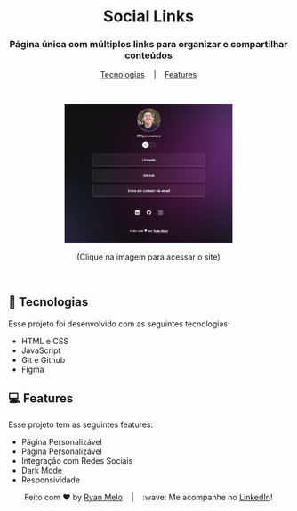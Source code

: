 <h1 align="center"> Social Links </h1>
<h3 align="center"> Página única com múltiplos links para organizar e compartilhar conteúdos </h3>

<p align="center">
  <a href="#techs">Tecnologias</a>
  &nbsp;&nbsp;&nbsp;|&nbsp;&nbsp;&nbsp;
  <a href="#techs">Features</a>
</p>

<br>

<p align="center">
  <a href="https://bio.oiryan.com/" target="_blank"><img src="assets/imgs/demo.png" width="60%"></a>
</p>

<p align="center">
  (Clique na imagem para acessar o site)
</p>

<br/>

<div id="techs">
  
## 🚀 Tecnologias

Esse projeto foi desenvolvido com as seguintes tecnologias:

- HTML e CSS
- JavaScript
- Git e Github
- Figma

## 💻 Features 

Esse projeto tem as seguintes features:

- Página Personalizável
- Página Personalizável
- Integração com Redes Sociais
- Dark Mode
- Responsividade
</div>


<div align="center">
  <p>
    Feito com ♥ by <a href="https://github.com/ryan-melo" target="_blank">Ryan Melo</a> &nbsp;&nbsp;&nbsp;|&nbsp;&nbsp;&nbsp; 
    :wave: Me acompanhe no <a href="https://www.linkedin.com/in/ryan-melo-m/" target="_blank">LinkedIn</a>!
  </p>
</div>
